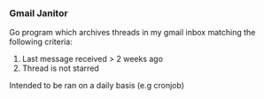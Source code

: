 ### Gmail Janitor

Go program which archives threads in my gmail inbox matching the following criteria:

1. Last message received > 2 weeks ago
2. Thread is not starred

Intended to be ran on a daily basis (e.g cronjob)
